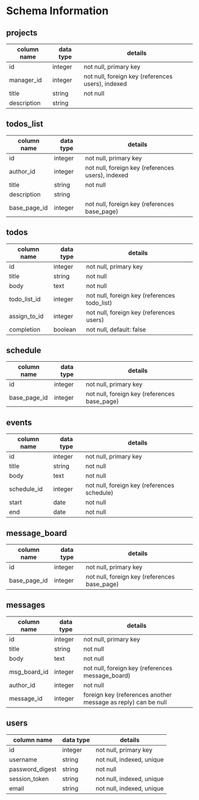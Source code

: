 # Schema Information

## projects
column name | data type | details
------------|-----------|-----------------------
id          | integer   | not null, primary key
manager_id  | integer   | not null, foreign key (references users), indexed
title       | string    | not null
description | string    |

## todos_list
column name | data type | details
------------|-----------|-----------------------
id          | integer   | not null, primary key
author_id   | integer   | not null, foreign key (references users), indexed
title       | string    | not null
description | string    |
base_page_id| integer   | not null, foreign key (references base_page)

## todos
column name | data type | details
------------|-----------|-----------------------
id          | integer   | not null, primary key
title       | string    | not null
body        | text      | not null
todo_list_id| integer   | not null, foreign key (references todo_list)
assign_to_id| integer   | not null, foreign key (references users)
completion  | boolean   | not null, default: false


## schedule
column name | data type | details
------------|-----------|-----------------------
id          | integer   | not null, primary key
base_page_id| integer   | not null, foreign key (references base_page)


## events
column name | data type | details
------------|-----------|-----------------------
id          | integer   | not null, primary key
title       | string    | not null
body        | text      | not null
schedule_id | integer   | not null, foreign key (references schedule)
start       | date      | not null
end         | date      | not null

## message_board
column name | data type | details
------------|-----------|-----------------------
id          | integer   | not null, primary key
base_page_id| integer   | not null, foreign key (references base_page)

## messages
column name | data type | details
------------|-----------|-----------------------
id          | integer   | not null, primary key
title       | string    | not null
body        | text      | not null
msg_board_id| integer   | not null, foreign key (references message_board)
author_id   | integer   | not null
message_id  | integer   | foreign key (references another message as reply) can be null

## users
column name     | data type | details
----------------|-----------|-----------------------
id              | integer   | not null, primary key
username        | string    | not null, indexed, unique
password_digest | string    | not null
session_token   | string    | not null, indexed, unique
email           | string    | not null, indexed, unique
